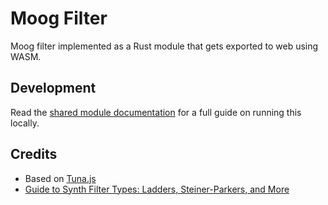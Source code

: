 # Moog Filter

Moog filter implemented as a Rust module that gets exported to web using WASM.

## Development

Read the [shared module documentation](../README.MD) for a full guide on running this locally.

## Credits

- Based on [Tuna.js](https://github.com/Theodeus/tuna/blob/master/tuna.js#L1092)
- [Guide to Synth Filter Types: Ladders, Steiner-Parkers, and More](https://reverb.com/news/a-guide-to-synth-filter-types-ladders-steiner-parkers-and-more)
